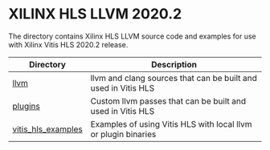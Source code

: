 # XILINX HLS LLVM 2020.2

The directory contains Xilinx HLS LLVM source code and examples for use with Xilinx Vitis HLS 2020.2 release.

Directory            | Description      
---------------------|------------------
[llvm](llvm) | llvm and clang sources that can be built and used in Vitis HLS
[plugins](plugins) | Custom llvm passes that can be built and used in Vitis HLS
[vitis_hls_examples](vitis_hls_examples) | Examples of using Vitis HLS with local llvm or plugin binaries

